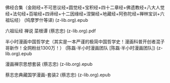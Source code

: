 佛经合集（金刚经+不可思议经+圆觉经+宝积经+四十二章经+佛遗教经+八大人觉经+法句经+百喻经+四谛经+十二因缘经+涅槃经+地藏经+阿弥陀经+禅林宝训+六祖坛经） (鸠摩罗什等译) (z-lib.org).epub

六祖坛经 禅说 菜根谭 (蔡志忠) (z-lib.org).pdf

半小时漫画中国哲学史（其实是一本严谨的极简中国哲学史！漫画科普开创者混子哥新作！全网粉丝1300万！） (陈磊·半小时漫画团队 [陈磊·半小时漫画团队]) (z-lib.org).epub

漫画禅宗思想套装 (蔡志忠) (z-lib.org).epub

蔡志忠典藏国学漫画-套装2 (蔡志忠) (z-lib.org).epub
